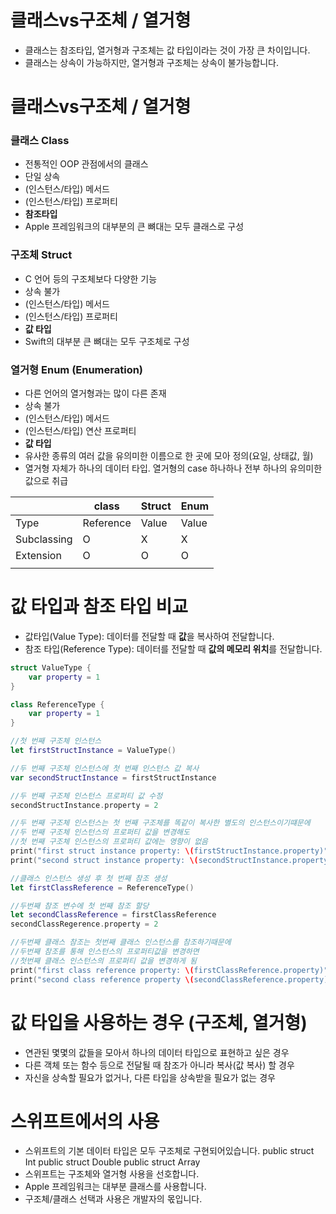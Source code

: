 # 클래스vs구조체 / 열거형

- 클래스는 참조타입, 열거형과 구조체는 값 타입이라는 것이 가장 큰 차이입니다.
- 클래스는 상속이 가능하지만, 열거형과 구조체는 상속이 불가능합니다.

# 클래스vs구조체 / 열거형

### 클래스 Class

- 전통적인 OOP 관점에서의 클래스
- 단일 상속
- (인스턴스/타입) 메서드
- (인스턴스/타입) 프로퍼티
- **참조타입**
- Apple 프레임워크의 대부분의 큰 뼈대는 모두 클래스로 구성

### 구조체 Struct

- C 언어 등의 구조체보다 다양한 기능
- 상속 불가
- (인스턴스/타입) 메서드
- (인스턴스/타입) 프로퍼티
- **값 타입**
- Swift의 대부분 큰 뼈대는 모두 구조체로 구성

### 열거형 Enum (Enumeration)

- 다른 언어의 열거형과는 많이 다른 존재
- 상속 불가
- (인스턴스/타입) 메서드
- (인스턴스/타입) 연산 프로퍼티
- **값 타입**
- 유사한 종류의 여러 값을 유의미한 이름으로 한 곳에 모아 정의(요일, 상태값, 월)
- 열거형 자체가 하나의 데이터 타입. 열거형의 case 하나하나 전부 하나의 유의미한 값으로 취급

|  | class | Struct | Enum |
| --- | --- | --- | --- |
| Type | Reference | Value | Value |
| Subclassing | O | X | X |
| Extension | O | O | O |
|  |  |  |  |

# 값 타입과 참조 타입 비교

- 값타입(Value Type): 데이터를 전달할 때 **값**을 복사하여 전달합니다.
- 참조 타입(Reference Type): 데이터를 전달할 때 **값의 메모리 위치**를 전달합니다.

```swift
struct ValueType {
	var property = 1
}

class ReferenceType {
	var property = 1
}

//첫 번째 구조체 인스턴스
let firstStructInstance = ValueType()

//두 번째 구조체 인스턴스에 첫 번째 인스턴스 값 복사
var secondStructInstance = firstStructInstance

//두 번째 구조체 인스턴스 프로퍼티 값 수정
secondStructInstance.property = 2

//두 번째 구조체 인스턴스는 첫 번째 구조체를 똑같이 복사한 별도의 인스턴스이기떄문에
//두 번째 구조체 인스턴스의 프로퍼티 값을 변경해도
//첫 번째 구조체 인스턴스의 프로퍼티 값에는 영향이 없음
print("first struct instance property: \(firstStructInstance.property)") //1
print("second struct instance property: \(secondStructInstance.property)") //2

//클래스 인스턴스 생성 후 첫 번째 참조 생성
let firstClassReference = ReferenceType()

//두번째 참조 변수에 첫 번째 참조 할당
let secondClassReference = firstClassReference
secondClassRegerence.property = 2

//두번째 클래스 참조는 첫번째 클래스 인스턴스를 참조하기때문에
//두번째 참조를 통해 인스턴스의 프로퍼티값을 변경하면
//첫번째 클래스 인스턴스의 프로퍼티 값을 변경하게 됨
print("first class reference property: \(firstClassReference.property)") //2
print("second class reference property \(secondClassReference.property)") //2
```

# 값 타입을 사용하는 경우 (구조체, 열거형)

- 연관된 몇몇의 값들을 모아서 하나의 데이터 타입으로 표현하고 싶은 경우
- 다른 객체 또는 함수 등으로 전달될 때 참조가 아니라 복사(값 복사) 할 경우
- 자신을 상속할 필요가 없거나, 다른 타입을 상속받을 필요가 없는 경우

# 스위프트에서의 사용

- 스위프트의 기본 데이터 타입은 모두 구조체로 구현되어있습니다.
public struct Int
public struct Double
public struct Array<Element>
- 스위프트는 구조체와 열거형 사용을 선호합니다.
- Apple 프레임워크는 대부분 클래스를 사용합니다.
- 구조체/클래스 선택과 사용은 개발자의 몫입니다.
